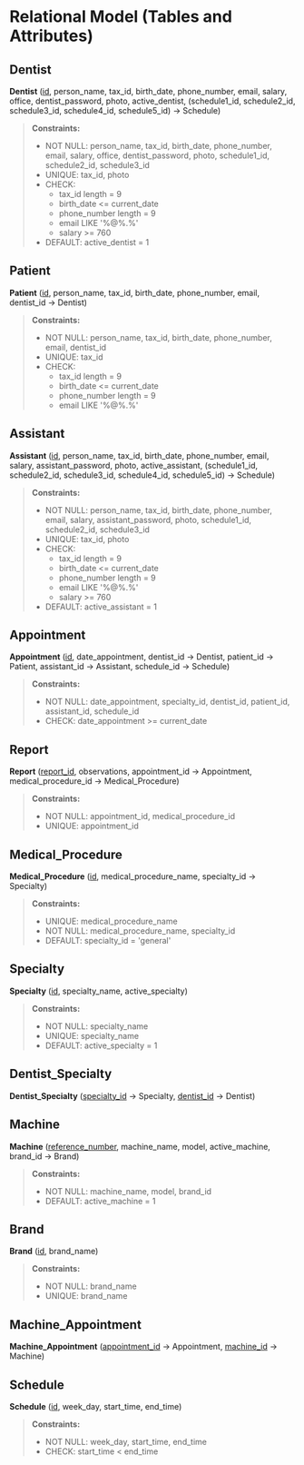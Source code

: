 # Relational Model (Tables and Attributes)

## **Dentist**

**Dentist** (<u>id</u>, person_name, tax_id, birth_date, phone_number, email, salary, office, dentist_password, photo, active_dentist,
        (schedule1_id, schedule2_id, schedule3_id, schedule4_id, schedule5_id) → Schedule)

> **Constraints:**
> - NOT NULL: person_name, tax_id, birth_date, phone_number, email, salary, office, dentist_password, photo, schedule1_id, schedule2_id, schedule3_id
> - UNIQUE: tax_id, photo
> - CHECK: 
>   - tax_id length = 9
>   - birth_date <= current_date
>   - phone_number length = 9
>   - email LIKE '%@%.%'
>   - salary >= 760
> - DEFAULT: active_dentist = 1

## **Patient**

**Patient** (<u>id</u>, person_name, tax_id, birth_date, phone_number, email, dentist_id → Dentist)

> **Constraints:**
> - NOT NULL: person_name, tax_id, birth_date, phone_number, email, dentist_id <!--CONFIRM dentist_id-->
> - UNIQUE: tax_id
> - CHECK: 
>   - tax_id length = 9
>   - birth_date <= current_date
>   - phone_number length = 9
>   - email LIKE '%@%.%'

## **Assistant**

**Assistant** (<u>id</u>, person_name, tax_id, birth_date, phone_number, email, salary, assistant_password, photo, active_assistant,
          (schedule1_id, schedule2_id, schedule3_id, schedule4_id, schedule5_id) → Schedule)

> **Constraints:**
> - NOT NULL: person_name, tax_id, birth_date, phone_number, email, salary, assistant_password, photo, schedule1_id, schedule2_id, schedule3_id
> - UNIQUE: tax_id, photo
> - CHECK: 
>   - tax_id length = 9
>   - birth_date <= current_date
>   - phone_number length = 9
>   - email LIKE '%@%.%'
>   - salary >= 760
> - DEFAULT: active_assistant = 1

## **Appointment**

**Appointment** (<u>id</u>, date_appointment, dentist_id → Dentist, patient_id → Patient, assistant_id → Assistant, schedule_id → Schedule)

> **Constraints:**
> - NOT NULL: date_appointment, specialty_id, dentist_id, patient_id, assistant_id, schedule_id
> - CHECK: date_appointment >= current_date

## **Report**

**Report** (<u>report_id</u>, observations, appointment_id → Appointment, medical_procedure_id → Medical_Procedure)

> **Constraints:**
> - NOT NULL: appointment_id, medical_procedure_id
> - UNIQUE: appointment_id

## **Medical_Procedure**

**Medical_Procedure** (<u>id</u>, medical_procedure_name, specialty_id → Specialty)

> **Constraints:**
> - UNIQUE: medical_procedure_name
> - NOT NULL: medical_procedure_name, specialty_id
> - DEFAULT: specialty_id = 'general'

## **Specialty**

**Specialty** (<u>id</u>, specialty_name, active_specialty)

> **Constraints:**
> - NOT NULL: specialty_name
> - UNIQUE: specialty_name
> - DEFAULT: active_specialty = 1

## **Dentist_Specialty**

**Dentist_Specialty** (<u>specialty_id</u> → Specialty, <u>dentist_id</u> → Dentist)


## **Machine**

**Machine** (<u>reference_number</u>, machine_name, model, active_machine, brand_id → Brand)

> **Constraints:**
> - NOT NULL: machine_name, model, brand_id
> - DEFAULT: active_machine = 1

## **Brand**

**Brand** (<u>id</u>, brand_name)

> **Constraints:**
> - NOT NULL: brand_name
> - UNIQUE: brand_name

## **Machine_Appointment**

**Machine_Appointment** (<u>appointment_id</u> → Appointment, <u>machine_id</u> → Machine)


## **Schedule**

**Schedule** (<u>id</u>, week_day, start_time, end_time)

> **Constraints:**
> - NOT NULL: week_day, start_time, end_time
> - CHECK: start_time < end_time
